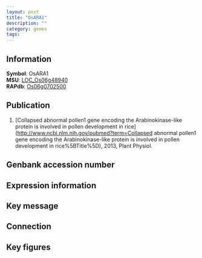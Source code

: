 ```yaml
---
layout: post
title: "OsARA1"
description: ""
category: genes
tags: 
---
```


## Information
__Symbol__: OsARA1  
__MSU__: [LOC_Os06g48940](http://rice.plantbiology.msu.edu/cgi-bin/ORF_infopage.cgi?orf=LOC_Os06g48940)  
__RAPdb__: [Os06g0702500](http://rapdb.dna.affrc.go.jp/viewer/gbrowse_details/irgsp1?name=Os06g0702500)  

## Publication
1. [Collapsed abnormal pollen1 gene encoding the Arabinokinase-like protein is involved in pollen development in rice](http://www.ncbi.nlm.nih.gov/pubmed?term=Collapsed abnormal pollen1 gene encoding the Arabinokinase-like protein is involved in pollen development in rice%5BTitle%5D), 2013, Plant Physiol.

## Genbank accession number

## Expression information

## Key message

## Connection

## Key figures


